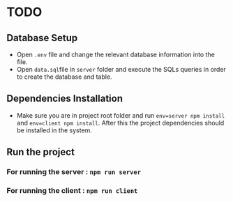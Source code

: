   

# TODO
  
## Database Setup

- Open `.env` file and change the relevant database information into the file.
- Open `data.sql`file in `server` folder and execute the SQLs queries in order to create the database and table.

## Dependencies Installation
- Make sure you are in project root folder and run `env=server npm install` and `env=client npm install`. After this the project dependencies should be installed in the system.

## Run the project
### For running the server : `npm run server`
### For running the client : `npm run client`



